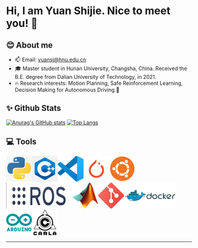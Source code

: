 <!--
 * @Author: wenqing-2021 yuansj@hnu.edu.cn
 * @Date: 2023-04-23 09:25:47
 * @LastEditors: wenqing-2021 yuansj@hnu.edu.cn
 * @LastEditTime: 2023-04-23 09:54:55
 * @FilePath: /wenqing-2021/README.md
 * @Description: github profile setting
-->
# Hi, I am Yuan Shijie. Nice to meet you! 👋

## 😊 About me
- 📫 Email: yuansj@hnu.edu.cn
- 🎓 Master student in Hunan University, Changsha, China. Received the B.E. degree from Dalian University of Technology, in 2021.
- 🔥 Research interests: Motion Planning, Safe Reinforcement Learning, Decision Making for Autonomous Driving 🚗

## ✨ Github Stats  
[![Anurag's GitHub stats](https://github-readme-stats.vercel.app/api?username=wenqing-2021&count_private=true&show_icons=true)](https://github.com/anuraghazra/github-readme-stats)
[![Top Langs](https://github-readme-stats.vercel.app/api/top-langs/?username=wenqing-2021&layout=default&hide_progress=false&langs_count=6)](https://github.com/anuraghazra/github-readme-stats)

## 💻 Tools
<img src="./icons/python.png" width = "70" height = "70" alt="python"/><img src="./icons/c++.png" width = "70" height = "70" alt="python"/><img src="./icons/vscode.png" width = "70" height = "70" alt="python"/><img src="./icons/pytorch.png" width = "70" height = "70" alt="python"/><img src="./icons/ubuntu.png" width = "70" height = "70" alt="python"/><img src="./icons/ros.png" width = "180" height = "70" alt="python" /><img src="./icons/matlab.png" width = "70" height = "70" alt="python" /><img src="./icons/git.png" width = "70" height = "70" alt="python" /><img src="./icons/docker.png" width = "140" height = "70" alt="python" /><img src="./icons/arduino.png" width = "70" height = "70" alt="python"/><img src="./icons/carla.png" width = "70" height = "70" alt="python"/>

---

<!--
**wenqing-2021/wenqing-2021** is a ✨ _special_ ✨ repository because its `README.md` (this file) appears on your GitHub profile.

Here are some ideas to get you started:

- 🔭 I’m currently working on ...
- 🌱 I’m currently learning ...
- 👯 I’m looking to collaborate on ...
- 🤔 I’m looking for help with ...
- 💬 Ask me about ...
- 📫 How to reach me: ...
- 😄 Pronouns: ...
- ⚡ Fun fact: ...
-->
